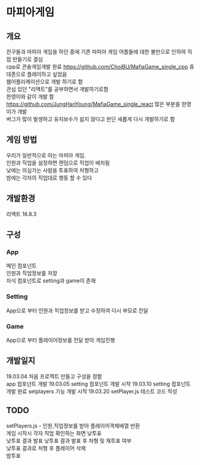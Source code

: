 # 마피아게임
## 개요  
친구들과 마피아 게임을 하던 중에 기존 마피아 게임 어플들에 대한 불만으로 인하여 직접 만들기로 결심  
cpp로 콘솔게임개발 완료 https://github.com/ChoiBU/MafiaGame_single_cpp
휴대폰으로 플레이하고 싶었음  
웹어플리케이션으로 개발 하기로 함  
관심 있던 "리액트"를 공부하면서 개발하기로함  
한영이와 같이 개발 함 https://github.com/JungHanYoung/MafiaGame_single_react
많은 부분을 한영이가 개발  
버그가 많이 발생하고 유지보수가 쉽지 않다고 판단
새롭게 다시 개발하기로 함  

## 게임 방법  
우리가 일반적으로 아는 마피아 게임.  
인원과 직업을 설정하면 랜덤으로 직업이 배치됨  
낮에는 의심가는 사람을 투표하여 처형하고  
밤에는 각자의 직업대로 행동 할 수 있다  

## 개발환경 
리액트 16.8.3

## 구성
### App
메인 컴포넌트  
인원과 직업정보를 저장  
자식 컴포넌트로 setting과 game이 존재  
### Setting
App으로 부터 인원과 직업정보를 받고 수정하여 다시 부모로 전달 
### Game  
App으로 부터 플레이어정보를 전달 받아 게임진행  

## 개발일지
19.03.04
처음 프로젝트 만들고 구성을 정함  
app 컴포넌트 개발
19.03.05
setting 컴포넌트 개발 시작
19.03.10
setting 컴포넌트 개발 완료
setplayers 기능 개발 시작
19.03.20
setPlayer.js 테스트 코드 작성

## TODO
setPlayers.js - 인원,직업정보를 받아 플레이어객체배열 반환  
게임 시작시 각자 직업 확인하는 화면
낮투표  
낮투표 결과 발표 
낮투표 결과 발표 후 처형 및 재투표 여부  
낮투표 결과로 처형 후 플레이어 삭제  
밤투표  
